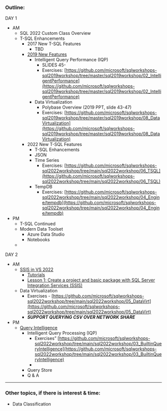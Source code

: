 ### Outline:

DAY 1



* AM 
    * SQL 2022 Custom Class Overview
    * T-SQL Enhancements
        * 2017 New T-SQL Features
            * TBD
        * [2019 New  Features](https://github.com/microsoft/sqlworkshops-sql2019workshop/tree/master/sql2019workshop)
            * Intelligent Query Performance (IQP)
                * SLIDES 45-
                * Exercises: [https://github.com/microsoft/sqlworkshops-sql2019workshop/tree/master/sql2019workshop/02_IntelligentPerformance](https://github.com/microsoft/sqlworkshops-sql2019workshop/tree/master/sql2019workshop/02_IntelligentPerformance)
            * Data Virtualization
                * Polybase Overview (2019 PPT, slide 43-47)
                * Exercises: [https://github.com/microsoft/sqlworkshops-sql2019workshop/tree/master/sql2019workshop/08_DataVirtualization](https://github.com/microsoft/sqlworkshops-sql2019workshop/tree/master/sql2019workshop/08_DataVirtualization)
        * 2022 New T-SQL Features
            * T-SQL Enhancements
            * JSON
            * Time Series
                * Exercises: [https://github.com/microsoft/sqlworkshops-sql2022workshop/tree/main/sql2022workshop/06_TSQL](https://github.com/microsoft/sqlworkshops-sql2022workshop/tree/main/sql2022workshop/06_TSQL)
            * TempDB
                * Exercises: [https://github.com/microsoft/sqlworkshops-sql2022workshop/tree/main/sql2022workshop/04_Engine/tempdb](https://github.com/microsoft/sqlworkshops-sql2022workshop/tree/main/sql2022workshop/04_Engine/tempdb)
* PM
    * T-SQL Continued
    * Modern Data Toolset
        * Azure Data Studio
        * Notebooks
    * 

DAY 2



* AM
    * [SSIS in VS 2022](https://techcommunity.microsoft.com/t5/sql-server-integration-services/bg-p/SSIS)
        * [Tutorials](https://learn.microsoft.com/en-us/sql/integration-services/integration-services-tutorials?view=sql-server-ver16)
        * [Lesson 1: Create a project and basic package with SQL Server Integration Services (SSIS)](https://learn.microsoft.com/en-us/sql/integration-services/lesson-1-create-a-project-and-basic-package-with-ssis?view=sql-server-ver16)
    * Data Virtualization
        * Exercises - [https://github.com/microsoft/sqlworkshops-sql2022workshop/tree/main/sql2022workshop/05_DataVirt](https://github.com/microsoft/sqlworkshops-sql2022workshop/tree/main/sql2022workshop/05_DataVirt)
        * ***SUPPORT QUERYING CSV OVER NETWORK SHARE***
* PM
    * [Query Intelligence](https://github.com/microsoft/sqlworkshops-sql2022workshop/blob/main/sql2022workshop/03_BuiltinQueryIntelligence.md)
        * Intelligent Query Processing (IQP)
            * Exercises” [https://github.com/microsoft/sqlworkshops-sql2022workshop/tree/main/sql2022workshop/03_BuiltinQueryIntelligence](https://github.com/microsoft/sqlworkshops-sql2022workshop/tree/main/sql2022workshop/03_BuiltinQueryIntelligence)
            * 
        * Query Store
        * Q & A


---

### Other topics, if there is interest & time:

- Data Classification
